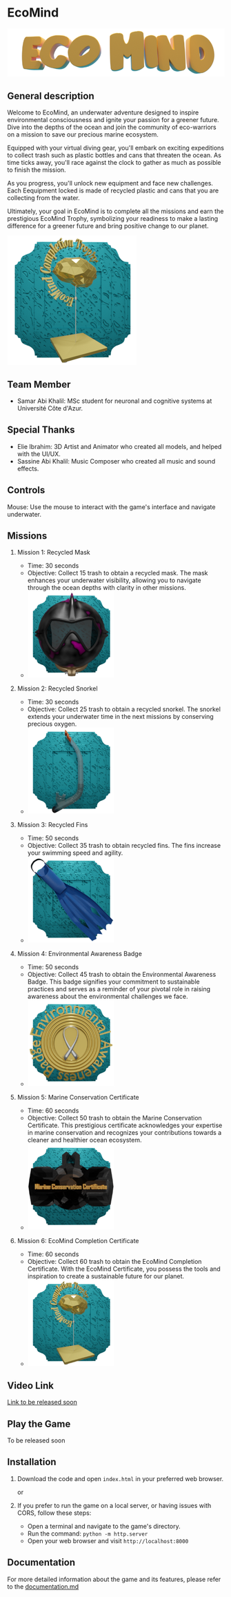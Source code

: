 # EcoMind

![EcoMind Logo](./data/images/logo.png)

## General description

Welcome to EcoMind, an underwater adventure designed to inspire environmental consciousness and ignite your passion for a greener future. Dive into the depths of the ocean and join the community of eco-warriors on a mission to save our precious marine ecosystem.

Equipped with your virtual diving gear, you'll embark on exciting expeditions to collect trash such as plastic bottles and cans that threaten the ocean. As time ticks away, you'll race against the clock to gather as much as possible to finish the mission. 

As you progress, you'll unlock new equipment and face new challenges. Each Eequipment locked is made of recycled plastic and cans that you are collecting from the water.

Ultimately, your goal in EcoMind is to complete all the missions and earn the prestigious EcoMind Trophy, symbolizing your readiness to make a lasting difference for a greener future and bring positive change to our planet.

![EcoMind Trophy](./data/images/prizes/trophy.png)

## Team Member

- Samar Abi Khalil: MSc student for neuronal and cognitive systems at Université Côte d'Azur.

## Special Thanks

- Elie Ibrahim: 3D Artist and Animator who created all models, and helped with the UI/UX.
- Sassine Abi Khalil: Music Composer who created all music and sound effects.

## Controls
Mouse: Use the mouse to interact with the game's interface and navigate underwater.


## Missions

1. Mission 1: Recycled Mask
    - Time: 30 seconds
    - Objective: Collect 15 trash to obtain a recycled mask. The mask enhances your underwater visibility, allowing you to navigate through the ocean depths with clarity in other missions.
    - <img src="./data/images/prizes/mask.png" alt="mask" style="width: 200px;">

2. Mission 2: Recycled Snorkel
    - Time: 30 seconds
    - Objective: Collect 25 trash to obtain a recycled snorkel. The snorkel extends your underwater time in the next missions by conserving precious oxygen.
    - <img src="./data/images/prizes/snorkel.png" alt="snorkel" style="width: 200px;">

3. Mission 3: Recycled Fins
    - Time: 50 seconds
    - Objective: Collect 35 trash to obtain recycled fins. The fins increase your swimming speed and agility.
    - <img src="./data/images/prizes/fin.png" alt="fin" style="width: 200px;">

4. Mission 4: Environmental Awareness Badge
    - Time: 50 seconds
    - Objective: Collect 45 trash to obtain the Environmental Awareness Badge. This badge signifies your commitment to sustainable practices and serves as a reminder of your pivotal role in raising awareness about the environmental challenges we face.
    - <img src="./data/images/prizes/awareness.png" alt="awareness" style="width: 200px;">

5. Mission 5: Marine Conservation Certificate
    - Time: 60 seconds
    - Objective: Collect 50 trash to obtain the Marine Conservation Certificate. This prestigious certificate acknowledges your expertise in marine conservation and recognizes your contributions towards a cleaner and healthier ocean ecosystem.
    - <img src="./data/images/prizes/marine_badge.png" alt="marine_badge" style="width: 200px;">

6. Mission 6: EcoMind Completion Certificate
    - Time: 60 seconds
    - Objective: Collect 60 trash to obtain the EcoMind Completion Certificate. With the EcoMind Certificate, you possess the tools and inspiration to create a sustainable future for our planet.
    - <img src="./data/images/prizes/trophy.png" alt="trophy" style="width: 200px;">

## Video Link

[Link to be released soon](video_link)

## Play the Game

To be released soon

## Installation

1. Download the code and open `index.html` in your preferred web browser.

   or

2. If you prefer to run the game on a local server, or having issues with CORS, follow these steps:
    - Open a terminal and navigate to the game's directory.
    - Run the command: `python -m http.server`
    - Open your web browser and visit `http://localhost:8000`

## Documentation

For more detailed information about the game and its features, please refer to the [documentation.md](documentation.md)

